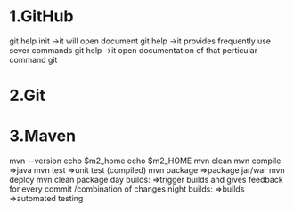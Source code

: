 # 1.GitHub 
git help init ->it will open document
git help  ->it provides frequently use sever commands 
git help <cmd-name> ->it open documentation of that perticular command
git 


# 2.Git


# 3.Maven
mvn --version
echo $m2_home
echo $m2_HOME
mvn clean
mvn compile =>java 
mvn test =>unit test (compiled)
mvn package =>package jar/war
mvn deploy
mvn clean package 
day builds:
	=>trigger builds and gives feedback for every commit /combination of changes 
night builds:
	=>builds
		=>automated testing 





